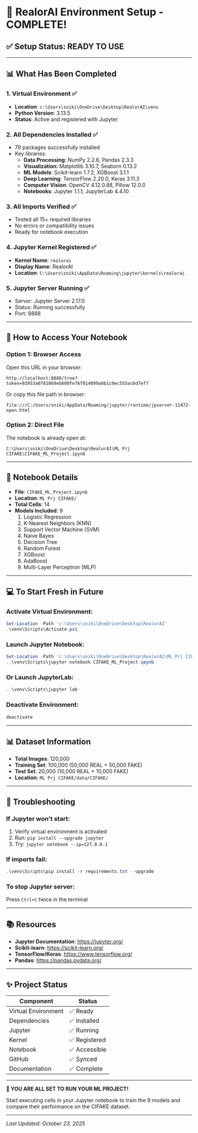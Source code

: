 # 🎉 RealorAI Environment Setup - COMPLETE!

## ✅ Setup Status: READY TO USE

---

## 📊 What Has Been Completed

### 1. **Virtual Environment** ✅
   - **Location**: `c:\Users\sniki\OneDrive\Desktop\RealorAI\venv`
   - **Python Version**: 3.13.5
   - **Status**: Active and registered with Jupyter

### 2. **All Dependencies Installed** ✅
   - 79 packages successfully installed
   - Key libraries:
     - **Data Processing**: NumPy 2.2.6, Pandas 2.3.3
     - **Visualization**: Matplotlib 3.10.7, Seaborn 0.13.2
     - **ML Models**: Scikit-learn 1.7.2, XGBoost 3.1.1
     - **Deep Learning**: TensorFlow 2.20.0, Keras 3.11.3
     - **Computer Vision**: OpenCV 4.12.0.88, Pillow 12.0.0
     - **Notebooks**: Jupyter 1.1.1, JupyterLab 4.4.10

### 3. **All Imports Verified** ✅
   - Tested all 15+ required libraries
   - No errors or compatibility issues
   - Ready for notebook execution

### 4. **Jupyter Kernel Registered** ✅
   - **Kernel Name**: `realorai`
   - **Display Name**: RealorAI
   - **Location**: `C:\Users\sniki\AppData\Roaming\jupyter\kernels\realorai`

### 5. **Jupyter Server Running** ✅
   - Server: Jupyter Server 2.17.0
   - Status: Running successfully
   - Port: 8888

---

## 🚀 How to Access Your Notebook

### **Option 1: Browser Access**
Open this URL in your browser:
```
http://localhost:8888/tree?token=93953a0781069eb600fe76f814099a6b1c9ec555ac6d7ef7
```

Or copy this file path in browser:
```
file:///C:/Users/sniki/AppData/Roaming/jupyter/runtime/jpserver-11472-open.html
```

### **Option 2: Direct File**
The notebook is already open at:
```
C:\Users\sniki\OneDrive\Desktop\RealorAI\ML Prj CIFAKE\CIFAKE_ML_Project.ipynb
```

---

## 📝 Notebook Details

- **File**: `CIFAKE_ML_Project.ipynb`
- **Location**: `ML Prj CIFAKE/`
- **Total Cells**: 14
- **Models Included**: 9
  1. Logistic Regression
  2. K-Nearest Neighbors (KNN)
  3. Support Vector Machine (SVM)
  4. Naive Bayes
  5. Decision Tree
  6. Random Forest
  7. XGBoost
  8. AdaBoost
  9. Multi-Layer Perceptron (MLP)

---

## 💻 To Start Fresh in Future

### Activate Virtual Environment:
```powershell
Set-Location -Path 'c:\Users\sniki\OneDrive\Desktop\RealorAI'
.\venv\Scripts\Activate.ps1
```

### Launch Jupyter Notebook:
```powershell
Set-Location -Path 'c:\Users\sniki\OneDrive\Desktop\RealorAI\ML Prj CIFAKE'
..\venv\Scripts\jupyter notebook CIFAKE_ML_Project.ipynb
```

### Or Launch JupyterLab:
```powershell
..\venv\Scripts\jupyter lab
```

### Deactivate Environment:
```powershell
deactivate
```

---

## 📊 Dataset Information

- **Total Images**: 120,000
- **Training Set**: 100,000 (50,000 REAL + 50,000 FAKE)
- **Test Set**: 20,000 (10,000 REAL + 10,000 FAKE)
- **Location**: `ML Prj CIFAKE/data/CIFAKE/`

---

## 🔧 Troubleshooting

### If Jupyter won't start:
1. Verify virtual environment is activated
2. Run: `pip install --upgrade jupyter`
3. Try: `jupyter notebook --ip=127.0.0.1`

### If imports fail:
```powershell
.\venv\Scripts\pip install -r requirements.txt --upgrade
```

### To stop Jupyter server:
Press `Ctrl+C` twice in the terminal

---

## 📚 Resources

- **Jupyter Documentation**: https://jupyter.org/
- **Scikit-learn**: https://scikit-learn.org/
- **TensorFlow/Keras**: https://www.tensorflow.org/
- **Pandas**: https://pandas.pydata.org/

---

## ✨ Project Status

| Component | Status |
|-----------|--------|
| Virtual Environment | ✅ Ready |
| Dependencies | ✅ Installed |
| Jupyter | ✅ Running |
| Kernel | ✅ Registered |
| Notebook | ✅ Accessible |
| GitHub | ✅ Synced |
| Documentation | ✅ Complete |

---

**🎯 YOU ARE ALL SET TO RUN YOUR ML PROJECT!**

Start executing cells in your Jupyter notebook to train the 9 models and compare their performance on the CIFAKE dataset.

---

*Last Updated: October 23, 2025*
